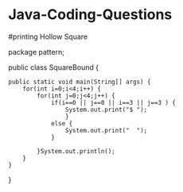 # Java-Coding-Questions
#printing Hollow Square


package pattern;

public class SquareBound {

	public static void main(String[] args) {
		for(int i=0;i<4;i++) {
			for(int j=0;j<4;j++) {
				if(i==0 || j==0 || i==3 || j==3 ) {
					System.out.print("$ ");
					}
				else {
					System.out.print("  ");
				}
				
			}System.out.println();
		}
	}
}
